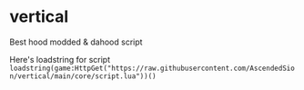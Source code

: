 # vertical
Best hood modded &amp; dahood script

Here's loadstring for script
`loadstring(game:HttpGet("https://raw.githubusercontent.com/AscendedSion/vertical/main/core/script.lua"))()`
